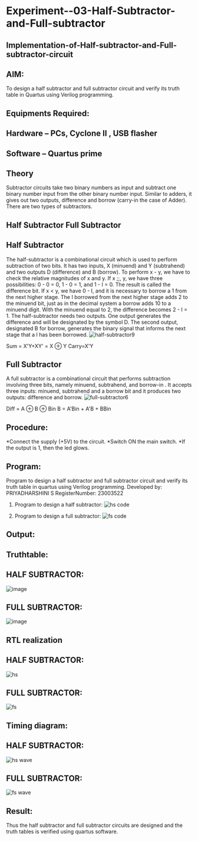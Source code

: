 # Experiment--03-Half-Subtractor-and-Full-subtractor
## Implementation-of-Half-subtractor-and-Full-subtractor-circuit
## AIM:
To design a half subtractor and full subtractor circuit and verify its truth table in Quartus using Verilog programming.

## Equipments Required:
## Hardware – PCs, Cyclone II , USB flasher
## Software – Quartus prime
## Theory
Subtractor circuits take two binary numbers as input and subtract one binary number input from the other binary number input. Similar to adders, it gives out two outputs, difference and borrow (carry-in the case of Adder). There are two types of subtractors.

## Half Subtractor Full Subtractor
## Half Subtractor
The half-subtractor is a combinational circuit which is used to perform subtraction of two bits. It has two inputs, X (minuend) and Y (subtrahend) and two outputs D (difference) and B (borrow). To perform x - y, we have to check the relative magnitudes of x and y. If x ;;, y, we have three possibilities: 0 - 0 = 0, 1 - 0 = 1, and 1 - I = 0. The result is called the difference bit. If x < y, we have 0 - I, and it is necessary to borrow a 1 from the next higher stage. The I borrowed from the next higher stage adds 2 to the minuend bit, just as in the decimal system a borrow adds 10 to a minuend digit. With the minuend equal to 2, the difference becomes 2 - I = 1. The half-subtractor needs two outputs. One output generates the difference and will be designated by the symbol D. The second output, designated B for borrow, generates the binary signal that informs the next stage that a I has been borrowed.
![half-subtractor9](https://user-images.githubusercontent.com/36288975/166112538-58c3bc7c-ee5d-4e6a-ac8d-8e8328efe27a.png)


Sum = X'Y+XY' = X ⊕ Y
Carry=X'Y

## Full Subtractor
A full subtractor is a combinational circuit that performs subtraction involving three bits, namely minuend, subtrahend, and borrow-in . It accepts three inputs: minuend, subtrahend and a borrow bit and it produces two outputs: difference and borrow. 
![full-subtractor6](https://user-images.githubusercontent.com/36288975/166112541-24c68359-3de8-4674-ae22-8272ffc385ed.png)


Diff = A ⊕ B ⊕ Bin B = A'Bin + A'B + BBin

## Procedure:
*Connect the supply (+5V) to the circuit. *Switch ON the main switch. *If the output is 1, then the led glows.

## Program:

Program to design a half subtractor and full subtractor circuit and verify its truth table in quartus using Verilog programming.
Developed by: PRIYADHARSHINI S
RegisterNumber:  23003522
1. Program to design a half subtractor:
![hs code](https://github.com/priyadharshini225/Experiment--03-Half-Subtractor-and-Full-subtractor/assets/138849213/9e0ad7d5-f0dd-4e7e-a098-dc233e95f1be)

2. Program to design a full subtractor:
![fs code](https://github.com/priyadharshini225/Experiment--03-Half-Subtractor-and-Full-subtractor/assets/138849213/c8dae322-2d37-4376-982a-c09fb1ecaa2c)


## Output:

## Truthtable:
## HALF SUBTRACTOR:
![image](https://github.com/priyadharshini225/Experiment--03-Half-Subtractor-and-Full-subtractor/assets/138849213/c3f5f5da-4bc4-47d0-baf2-90381b3bdd14)
## FULL SUBTRACTOR:
![image](https://github.com/priyadharshini225/Experiment--03-Half-Subtractor-and-Full-subtractor/assets/138849213/04cf3e64-7b10-435e-90b8-7dbcb78477bf)

##  RTL realization
## HALF SUBTRACTOR:
![hs](https://github.com/priyadharshini225/Experiment--03-Half-Subtractor-and-Full-subtractor/assets/138849213/bd04dcf8-56b9-4bc5-a45b-5421c5ddd180)

## FULL SUBTRACTOR:
![fs](https://github.com/priyadharshini225/Experiment--03-Half-Subtractor-and-Full-subtractor/assets/138849213/adff5403-0af1-4af3-bd46-0480a3dbe198)


## Timing diagram:
## HALF SUBTRACTOR:
![hs wave](https://github.com/priyadharshini225/Experiment--03-Half-Subtractor-and-Full-subtractor/assets/138849213/a0be7c0e-2ab5-4d00-9e37-2558a24644d9)

## FULL SUBTRACTOR:
![fs wave](https://github.com/priyadharshini225/Experiment--03-Half-Subtractor-and-Full-subtractor/assets/138849213/54b3110b-b244-4b83-a2b6-14cdce511295)

## Result:
Thus the half subtractor and full subtractor circuits are designed and the truth tables is verified using quartus software.
